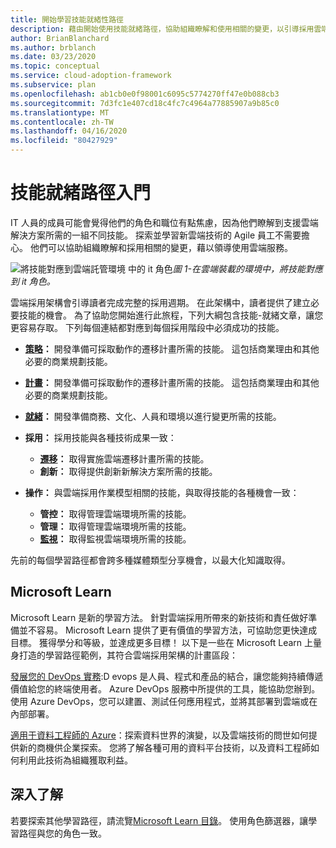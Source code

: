 ```yaml
---
title: 開始學習技能就緒性路徑
description: 藉由開始使用技能就緒路徑，協助組織瞭解和使用相關的變更，以引導採用雲端服務。
author: BrianBlanchard
ms.author: brblanch
ms.date: 03/23/2020
ms.topic: conceptual
ms.service: cloud-adoption-framework
ms.subservice: plan
ms.openlocfilehash: ab1cb0e0f98001c6095c5774270ff47e0b088cb3
ms.sourcegitcommit: 7d3fc1e407cd18c4fc7c4964a77885907a9b85c0
ms.translationtype: MT
ms.contentlocale: zh-TW
ms.lasthandoff: 04/16/2020
ms.locfileid: "80427929"
---
```

# <a name="getting-started-on-a-skills-readiness-path"></a>技能就緒路徑入門

IT 人員的成員可能會覺得他們的角色和職位有點焦慮，因為他們瞭解到支援雲端解決方案所需的一組不同技能。 探索並學習新雲端技術的 Agile 員工不需要擔心。 他們可以協助組織瞭解和採用相關的變更，藉以領導使用雲端服務。

![將技能對應到雲端託管環境](../_images/skills-guidance.png)
中的 it 角色*圖 1-在雲端裝載的環境中，將技能對應到 it 角色。*

雲端採用架構會引導讀者完成完整的採用週期。 在此架構中，讀者提供了建立必要技能的機會。 為了協助您開始進行此旅程，下列大綱包含技能-就緒文章，讓您更容易存取。 下列每個連結都對應到每個採用階段中必須成功的技能。

- **[策略](../strategy/suggested-skills.md)：** 開發準備可採取動作的遷移計畫所需的技能。 這包括商業理由和其他必要的商業規劃技能。
- **[計畫](./suggested-skills.md)：** 開發準備可採取動作的遷移計畫所需的技能。 這包括商業理由和其他必要的商業規劃技能。
- **[就緒](../ready/suggested-skills.md)：** 開發準備商務、文化、人員和環境以進行變更所需的技能。

- **採用：** 採用技能與各種技術成果一致：
  - **[遷移](../migrate/suggested-skills.md)：** 取得實施雲端遷移計畫所需的技能。
  - **創新：** 取得提供創新新解決方案所需的技能。

- **操作：** 與雲端採用作業模型相關的技能，與取得技能的各種機會一致：
  - **管控：** 取得管理雲端環境所需的技能。
  - **管理：** 取得管理雲端環境所需的技能。
  - **[監視](../manage/monitor/suggested-skills.md)：** 取得監視雲端環境所需的技能。

先前的每個學習路徑都會跨多種媒體類型分享機會，以最大化知識取得。

## <a name="microsoft-learn"></a>Microsoft Learn

Microsoft Learn 是新的學習方法。 針對雲端採用所帶來的新技術和責任做好準備並不容易。 Microsoft Learn 提供了更有價值的學習方法，可協助您更快達成目標。 獲得學分和等級，並達成更多目標！
以下是一些在 Microsoft Learn 上量身打造的學習路徑範例，其符合雲端採用架構的計畫區段：

[發展您的 DevOps 實務](https://docs.microsoft.com/learn/paths/evolve-your-devops-practices):D evops 是人員、程式和產品的結合，讓您能夠持續傳遞價值給您的終端使用者。 Azure DevOps 服務中所提供的工具，能協助您辦到。 使用 Azure DevOps，您可以建置、測試任何應用程式，並將其部署到雲端或在內部部署。

[適用于資料工程師的 Azure](https://docs.microsoft.com/learn/paths/azure-for-the-data-engineer)：探索資料世界的演變，以及雲端技術的問世如何提供新的商機供企業探索。 您將了解各種可用的資料平台技術，以及資料工程師如何利用此技術為組織獲取利益。

## <a name="learn-more"></a>深入了解

若要探索其他學習路徑，請流覽[Microsoft Learn 目錄](https://docs.microsoft.com/learn/browse)。 使用角色篩選器，讓學習路徑與您的角色一致。
